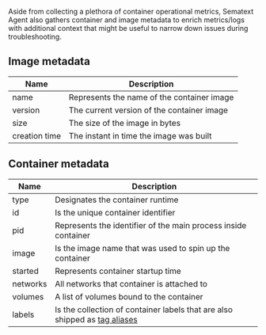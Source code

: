 Aside from collecting a plethora of container operational metrics, Sematext Agent also gathers container and image metadata to enrich metrics/logs with additional context that might be useful to narrow down issues during troubleshooting.

## Image metadata

| Name           | Description |
| ---------------|-------------|
| name           | Represents the name of the container image |
| version        | The current version of the container image |   
| size           | The size of the image in bytes |
| creation time  | The instant in time the image was built |


## Container metadata

| Name           | Description |
| ---------------|-------------|
| type           | Designates the container runtime |
| id             | Is the unique container identifier |   
| pid            | Represents the identifier of the main process inside container |
| image          | Is the image name that was used to spin up the container |
| started        | Represents container startup time |
| networks       | All networks that container is attached to |
| volumes        | A list of volumes bound to the container   |
| labels         | Is the collection of container labels that are also shipped as [tag aliases]() |
